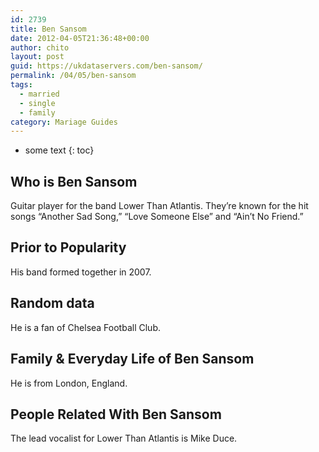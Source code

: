 ```yaml
---
id: 2739
title: Ben Sansom
date: 2012-04-05T21:36:48+00:00
author: chito
layout: post
guid: https://ukdataservers.com/ben-sansom/
permalink: /04/05/ben-sansom  
tags:
  - married
  - single
  - family
category: Mariage Guides
---
```


* some text
{: toc}


## Who is  Ben Sansom
                  
                  
                  
Guitar player for the band Lower Than Atlantis. They&#8217;re known for the hit songs &#8220;Another Sad Song,&#8221; &#8220;Love Someone Else&#8221; and &#8220;Ain&#8217;t No Friend.&#8221;
                  
                
                
                
## Prior to Popularity 
                  
                  
                  
His band formed together in 2007.
                  
                
                
                
## Random data 
                  
                  
                  
He is a fan of Chelsea Football Club.
                  
                
                
                
## Family & Everyday Life of Ben Sansom
                  
                  
                  
He is from London, England.
                  
                
                
                
## People Related With  Ben Sansom
                  
                  
                  
The lead vocalist for Lower Than Atlantis is Mike Duce.
                  
                
              
            
          
          
          
    
    
  
